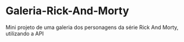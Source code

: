 # Galeria-Rick-And-Morty
Mini projeto de uma galeria dos personagens da série Rick And Morty, utilizando a API
